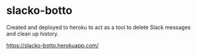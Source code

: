 # slacko-botto

Created and deployed to heroku to act as a tool to delete Slack messages and clean up history. 

https://slacko-botto.herokuapp.com/
